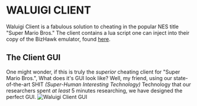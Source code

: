 # WALUIGI CLIENT
 Waluigi Client is a fabulous solution to cheating in the popular NES title "Super Mario Bros." The client contains a lua script one can inject into their copy of the BizHawk emulator, found [here](https://tasvideos.org/Bizhawk).
 
## The Client GUI
 One might wonder, if this is truly the *superior* cheating client for "Super Mario Bros.", What does it's GUI look like?
 Well, my friend, using our state-of-the-art SHIT *(Super-Human Interesting Technology)* Technology that our researchers spent *at least* 5 minutes researching, we have designed the perfect GUI.
 ![Waluigi Client GUI](https://i.imgur.com/AkUdrIY.png)